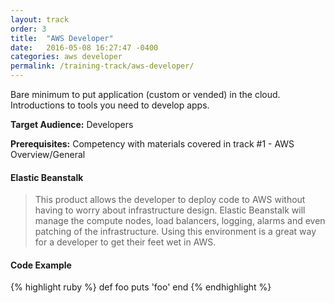 ```yaml
---
layout: track
order: 3
title:  "AWS Developer"
date:   2016-05-08 16:27:47 -0400
categories: aws developer
permalink: /training-track/aws-developer/
---
```


Bare minimum to put application (custom or vended) in the cloud. Introductions to tools you need to develop apps.

**Target Audience:** Developers

**Prerequisites:** Competency with materials covered in track #1 - AWS Overview/General


#### Elastic Beanstalk

> This product allows the developer to deploy code to AWS without having to worry about infrastructure design.  Elastic Beanstalk will manage the compute nodes, load balancers, logging, alarms and even patching of the infrastructure.  Using this environment is a great way for a developer to get their feet wet in AWS.


#### Code Example

{% highlight ruby %}
def foo
  puts 'foo'
end
{% endhighlight %}
